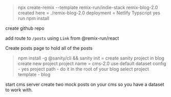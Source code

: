 > npx create-remix --template remix-run/indie-stack remix-blog-2.0
created here = ./remix-blog-2.0
deployment = Netlify
Typscript
yes run npm install

create github repo 

add route to `/posts` using `Link` from @remix-run/react

Create posts page to hold all of the posts

> npm install -g @sanity/cli && sanity init = create sanity project in blog
create new project
project name = cms-2.0
use default dataset config - yes
project path - do it in the root of your blog
select project template - blog

start cms server
create two mock posts on your cms so you have a dataset to work with. 